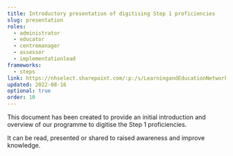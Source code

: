 ```yaml
---
title: Introductory presentation of digitising Step 1 proficiencies
slug: presentation
roles:
  - administrator
  - educator
  - centremanager
  - assessor
  - implementationlead
frameworks:
  - steps
link: https://nhselect.sharepoint.com/:p:/s/LearningandEducationNetworks/DSP/EaKxauAM9m9BuExTBoc7OHcBvnkspAexp582fcLwHu5ZKA
updated: 2022-08-16
optional: true
order: 10
---
```

This document has been created to provide an initial introduction and overview of our programme to digitise the Step 1 proficiencies​.

It can be read, presented or shared to raised awareness and improve knowledge​.